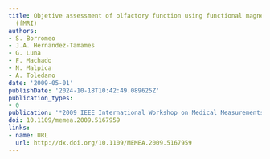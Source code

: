 ```yaml
---
title: Objetive assessment of olfactory function using functional magnetic resonance
  (fMRI)
authors:
- S. Borromeo
- J.A. Hernandez-Tamames
- G. Luna
- F. Machado
- N. Malpica
- A. Toledano
date: '2009-05-01'
publishDate: '2024-10-18T10:42:49.089625Z'
publication_types:
- 0
publication: '*2009 IEEE International Workshop on Medical Measurements and Applications*'
doi: 10.1109/memea.2009.5167959
links:
- name: URL
  url: http://dx.doi.org/10.1109/MEMEA.2009.5167959
---
```

